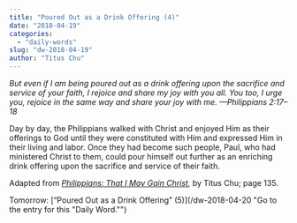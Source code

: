 ```yaml
---
title: "Poured Out as a Drink Offering (4)"
date: "2018-04-19"
categories: 
  - "daily-words"
slug: "dw-2018-04-19"
author: "Titus Chu"
---
```


_But even if I am being poured out as a drink offering upon the sacrifice and service of your faith, I rejoice and share my joy with you all. You too, I urge you, rejoice in the same way and share your joy with me._ _—Philippians 2:17–18_

Day by day, the Philippians walked with Christ and enjoyed Him as their offerings to God until they were constituted with Him and expressed Him in their living and labor. Once they had become such people, Paul, who had ministered Christ to them, could pour himself out further as an enriching drink offering upon the sacrifice and service of their faith.

Adapted from _[Philippians: That I May Gain Christ](/book-philippians/ "Go to the listing for this book."),_ by Titus Chu; page 135.

Tomorrow: [“Poured Out as a Drink Offering” (5)](/dw-2018-04-20 "Go to the entry for this "Daily Word."")
